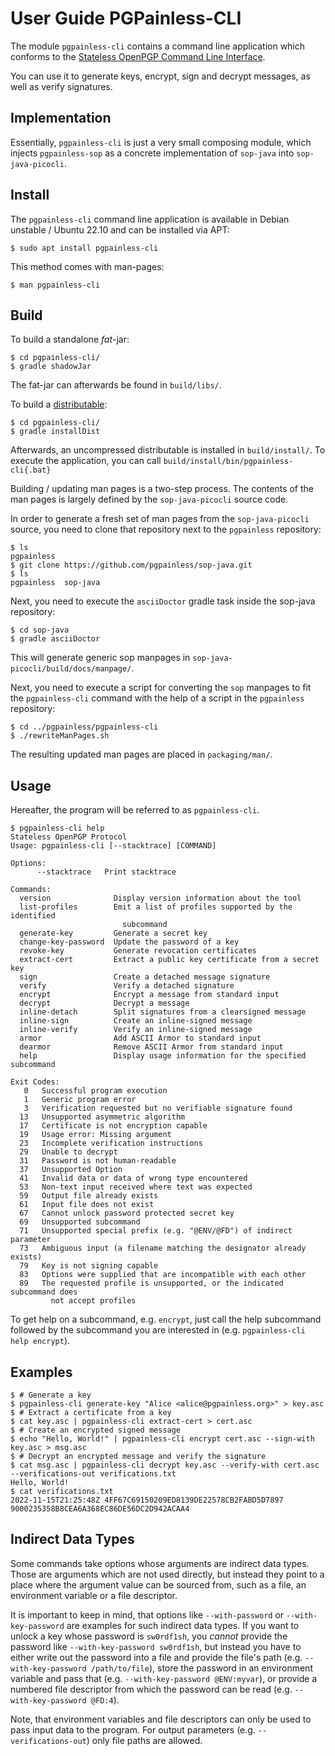 # User Guide PGPainless-CLI

The module `pgpainless-cli` contains a command line application which conforms to the
[Stateless OpenPGP Command Line Interface](https://datatracker.ietf.org/doc/draft-dkg-openpgp-stateless-cli/).

You can use it to generate keys, encrypt, sign and decrypt messages, as well as verify signatures.

## Implementation

Essentially, `pgpainless-cli` is just a very small composing module, which injects `pgpainless-sop` as a
concrete implementation of `sop-java` into `sop-java-picocli`.

## Install

The `pgpainless-cli` command line application is available in Debian unstable / Ubuntu 22.10 and can be installed via APT:
```shell
$ sudo apt install pgpainless-cli
```

This method comes with man-pages:
```shell
$ man pgpainless-cli
```

## Build

To build a standalone *fat*-jar:
```shell
$ cd pgpainless-cli/
$ gradle shadowJar
```

The fat-jar can afterwards be found in `build/libs/`.

To build a [distributable](https://docs.gradle.org/current/userguide/distribution_plugin.html):

```shell
$ cd pgpainless-cli/
$ gradle installDist
```

Afterwards, an uncompressed distributable is installed in `build/install/`.
To execute the application, you can call `build/install/bin/pgpainless-cli{.bat}`

Building / updating man pages is a two-step process.
The contents of the man pages is largely defined by the `sop-java-picocli` source code.

In order to generate a fresh set of man pages from the `sop-java-picocli` source, you need to clone that repository
next to the `pgpainless` repository:
```shell
$ ls
pgpainless
$ git clone https://github.com/pgpainless/sop-java.git
$ ls
pgpainless  sop-java
```

Next, you need to execute the `asciiDoctor` gradle task inside the sop-java repository:
```shell
$ cd sop-java
$ gradle asciiDoctor
```

This will generate generic sop manpages in `sop-java-picocli/build/docs/manpage/`.

Next, you need to execute a script for converting the `sop` manpages to fit the `pgpainless-cli` command with the help
of a script in the `pgpainless` repository:
```shell
$ cd ../pgpainless/pgpainless-cli
$ ./rewriteManPages.sh
```

The resulting updated man pages are placed in `packaging/man/`.

## Usage

Hereafter, the program will be referred to as `pgpainless-cli`.

```
$ pgpainless-cli help
Stateless OpenPGP Protocol
Usage: pgpainless-cli [--stacktrace] [COMMAND]

Options:
      --stacktrace   Print stacktrace

Commands:
  version              Display version information about the tool
  list-profiles        Emit a list of profiles supported by the identified
                         subcommand
  generate-key         Generate a secret key
  change-key-password  Update the password of a key
  revoke-key           Generate revocation certificates
  extract-cert         Extract a public key certificate from a secret key
  sign                 Create a detached message signature
  verify               Verify a detached signature
  encrypt              Encrypt a message from standard input
  decrypt              Decrypt a message
  inline-detach        Split signatures from a clearsigned message
  inline-sign          Create an inline-signed message
  inline-verify        Verify an inline-signed message
  armor                Add ASCII Armor to standard input
  dearmor              Remove ASCII Armor from standard input
  help                 Display usage information for the specified subcommand

Exit Codes:
   0   Successful program execution
   1   Generic program error
   3   Verification requested but no verifiable signature found
  13   Unsupported asymmetric algorithm
  17   Certificate is not encryption capable
  19   Usage error: Missing argument
  23   Incomplete verification instructions
  29   Unable to decrypt
  31   Password is not human-readable
  37   Unsupported Option
  41   Invalid data or data of wrong type encountered
  53   Non-text input received where text was expected
  59   Output file already exists
  61   Input file does not exist
  67   Cannot unlock password protected secret key
  69   Unsupported subcommand
  71   Unsupported special prefix (e.g. "@ENV/@FD") of indirect parameter
  73   Ambiguous input (a filename matching the designator already exists)
  79   Key is not signing capable
  83   Options were supplied that are incompatible with each other
  89   The requested profile is unsupported, or the indicated subcommand does
         not accept profiles
```

To get help on a subcommand, e.g. `encrypt`, just call the help subcommand followed by the subcommand you
are interested in (e.g. `pgpainless-cli help encrypt`).

## Examples
```shell
$ # Generate a key
$ pgpainless-cli generate-key "Alice <alice@pgpainless.org>" > key.asc
$ # Extract a certificate from a key
$ cat key.asc | pgpainless-cli extract-cert > cert.asc
$ # Create an encrypted signed message
$ echo "Hello, World!" | pgpainless-cli encrypt cert.asc --sign-with key.asc > msg.asc
$ # Decrypt an encrypted message and verify the signature
$ cat msg.asc | pgpainless-cli decrypt key.asc --verify-with cert.asc --verifications-out verifications.txt
Hello, World!
$ cat verifications.txt
2022-11-15T21:25:48Z 4FF67C69150209ED8139DE22578CB2FABD5D7897 9000235358B8CEA6A368EC86DE56DC2D942ACAA4
```

## Indirect Data Types

Some commands take options whose arguments are indirect data types. Those are arguments which are not used directly,
but instead they point to a place where the argument value can be sourced from, such as a file, an environment variable
or a file descriptor.

It is important to keep in mind, that options like `--with-password` or `--with-key-password` are examples for such
indirect data types. If you want to unlock a key whose password is `sw0rdf1sh`, you *cannot* provide the password
like `--with-key-password sw0rdf1sh`, but instead you have to either write out the password into a file and provide
the file's path (e.g. `--with-key-password /path/to/file`), store the password in an environment variable and pass that
(e.g. `--with-key-password @ENV:myvar`), or provide a numbered file descriptor from which the password can be read
(e.g. `--with-key-password @FD:4`).

Note, that environment variables and file descriptors can only be used to pass input data to the program.
For output parameters (e.g. `--verifications-out`) only file paths are allowed.
